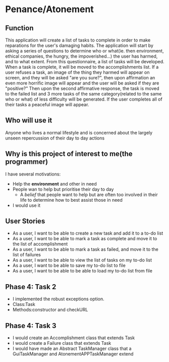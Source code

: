 # Penance/Atonement

## Function

This application will create a list of tasks to complete in order to make reparations for the user's damaging habits. 
The application will start by asking a series of questions to determine who or what(ie. then environment, ethical 
companies, the hungry, the impoverished...) the user has harmed, and to what extent. From this questionnaire, a list of 
tasks will be developed. When a task is complete, it will be moved to the accomplishments list. If a user refuses a 
task, an image of the thing they harmed will appear on screen, and they will be asked "are you sure?", then upon 
affirmation an even more horrific image will appear and the user will be asked if they are "positive?" Then upon the 
second affirmative response, the task is moved to the failed list and 3 more tasks of the same category(related to the 
same who or what) of less difficulty will be generated. If the user completes all of their tasks a peaceful image will 
appear.

## Who will use it

Anyone who lives a normal lifestyle and is concerned about the largely unseen repercussion of their day to day actions

## Why is this project of interest to me(the programmer)

I have several motivations:
- Help the **environment** and other in need
- People wan to help but prioritise their day to day
    - A *belief* that people want to help but are often too involved in their life to determine how to best assist those 
    in need
- I would use it

## User Stories

- As a user, I want to be able to create a new task and add it to a to-do list
- As a user, I want to be able to mark a task as complete and move it to the list of accomplishment
- As a user, I want to be able to mark a task as failed, and move it to the list of failures
- As a user, I want to be able to view the list of tasks on my to-do list
- As a user, I want to be able to save my to-do list to file
- As a user, I want to be able to be able to load my to-do list from file 

## Phase 4: Task 2
- I implemented the robust exceptions option. 
- Class:Task 
- Methods:constructor and checkURL

## Phase 4: Task 3
- I would create an Accomplishment class that extends Task
- I would create a Failure class that extends Task
- I would have made an Abstract TaskManager class that a GuiTaskManager and AtonementAPPTaskManager extend
